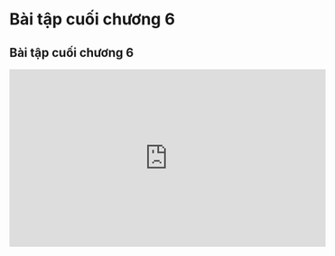 # Bài tập cuối chương 6
## Bài tập cuối chương 6
<iframe width="560" height="315" src="https://www.youtube.com/embed/Ac031lnwfFg?si=PYUOitwos5ZhaP1m" title="YouTube video player" frameborder="0" allow="accelerometer; autoplay; clipboard-write; encrypted-media; gyroscope; picture-in-picture; web-share" referrerpolicy="strict-origin-when-cross-origin" allowfullscreen></iframe>

